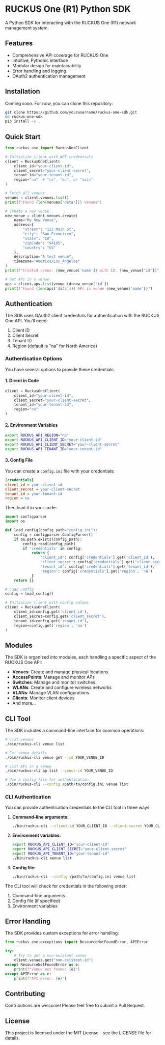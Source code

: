 # RUCKUS One (R1) Python SDK

A Python SDK for interacting with the RUCKUS One (R1) network management system.

## Features

- Comprehensive API coverage for RUCKUS One
- Intuitive, Pythonic interface
- Modular design for maintainability
- Error handling and logging
- OAuth2 authentication management

## Installation

Coming soon. For now, you can clone this repository:

```bash
git clone https://github.com/yourusername/ruckus-one-sdk.git
cd ruckus-one-sdk
pip install -e .
```

## Quick Start

```python
from ruckus_one import RuckusOneClient

# Initialize client with API credentials
client = RuckusOneClient(
    client_id="your-client-id",
    client_secret="your-client-secret",
    tenant_id="your-tenant-id",
    region="na"  # "na", "eu", or "asia"
)

# Fetch all venues
venues = client.venues.list()
print(f"Found {len(venues['data'])} venues")

# Create a new venue
new_venue = client.venues.create(
    name="My New Venue",
    address={
        "street": "123 Main St",
        "city": "San Francisco",
        "state": "CA",
        "zipCode": "94105",
        "country": "US"
    },
    description="A test venue",
    timezone="America/Los_Angeles"
)
print(f"Created venue: {new_venue['name']} with ID: {new_venue['id']}")

# Get APs in a venue
aps = client.aps.list(venue_id=new_venue['id'])
print(f"Found {len(aps['data'])} APs in venue {new_venue['name']}")
```

## Authentication

The SDK uses OAuth2 client credentials for authentication with the RUCKUS One API. You'll need:

1. Client ID
2. Client Secret
3. Tenant ID
4. Region (default is "na" for North America)

### Authentication Options

You have several options to provide these credentials:

#### 1. Direct in Code

```python
client = RuckusOneClient(
    client_id="your-client-id",
    client_secret="your-client-secret",
    tenant_id="your-tenant-id",
    region="na"
)
```

#### 2. Environment Variables

```bash
export RUCKUS_API_REGION="na"
export RUCKUS_API_CLIENT_ID="your-client-id"
export RUCKUS_API_CLIENT_SECRET="your-client-secret"
export RUCKUS_API_TENANT_ID="your-tenant-id"
```

#### 3. Config File

You can create a `config.ini` file with your credentials:

```ini
[credentials]
client_id = your-client-id
client_secret = your-client-secret
tenant_id = your-tenant-id
region = na
```

Then load it in your code:

```python
import configparser
import os

def load_config(config_path="config.ini"):
    config = configparser.ConfigParser()
    if os.path.exists(config_path):
        config.read(config_path)
        if 'credentials' in config:
            return {
                'client_id': config['credentials'].get('client_id'),
                'client_secret': config['credentials'].get('client_secret'),
                'tenant_id': config['credentials'].get('tenant_id'),
                'region': config['credentials'].get('region', 'na')
            }
    return {}

# Load config
config = load_config()

# Initialize client with config values
client = RuckusOneClient(
    client_id=config.get('client_id'),
    client_secret=config.get('client_secret'),
    tenant_id=config.get('tenant_id'),
    region=config.get('region', 'na')
)
```

## Modules

The SDK is organized into modules, each handling a specific aspect of the RUCKUS One API:

- **Venues**: Create and manage physical locations
- **AccessPoints**: Manage and monitor APs
- **Switches**: Manage and monitor switches
- **WLANs**: Create and configure wireless networks
- **VLANs**: Manage VLAN configurations
- **Clients**: Monitor client devices
- And more...

## CLI Tool

The SDK includes a command-line interface for common operations:

```bash
# List venues
./bin/ruckus-cli venue list

# Get venue details
./bin/ruckus-cli venue get --id YOUR_VENUE_ID

# List APs in a venue
./bin/ruckus-cli ap list --venue-id YOUR_VENUE_ID

# Use a config file for authentication
./bin/ruckus-cli --config /path/to/config.ini venue list
```

### CLI Authentication

You can provide authentication credentials to the CLI tool in three ways:

1. **Command-line arguments:**
   ```bash
   ./bin/ruckus-cli --client-id YOUR_CLIENT_ID --client-secret YOUR_CLIENT_SECRET --tenant-id YOUR_TENANT_ID venue list
   ```

2. **Environment variables:**
   ```bash
   export RUCKUS_API_CLIENT_ID="your-client-id"
   export RUCKUS_API_CLIENT_SECRET="your-client-secret"
   export RUCKUS_API_TENANT_ID="your-tenant-id"
   ./bin/ruckus-cli venue list
   ```

3. **Config file:**
   ```bash
   ./bin/ruckus-cli --config /path/to/config.ini venue list
   ```

The CLI tool will check for credentials in the following order:
1. Command-line arguments
2. Config file (if specified)
3. Environment variables

## Error Handling

The SDK provides custom exceptions for error handling:

```python
from ruckus_one.exceptions import ResourceNotFoundError, APIError

try:
    # Try to get a non-existent venue
    client.venues.get("non-existent-id")
except ResourceNotFoundError as e:
    print(f"Venue not found: {e}")
except APIError as e:
    print(f"API error: {e}")
```

## Contributing

Contributions are welcome! Please feel free to submit a Pull Request.

## License

This project is licensed under the MIT License - see the LICENSE file for details.